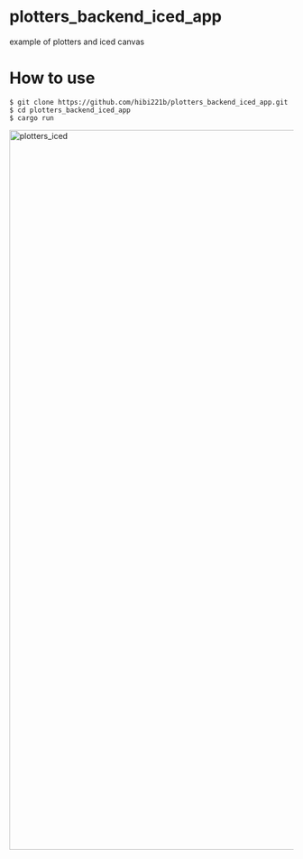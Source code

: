 # plotters_backend_iced_app
example of plotters and iced canvas

# How to use

```terminal
$ git clone https://github.com/hibi221b/plotters_backend_iced_app.git
$ cd plotters_backend_iced_app
$ cargo run
```

<img width="1275" alt="plotters_iced" src="https://user-images.githubusercontent.com/29950288/96587963-fcba9e00-131d-11eb-8bfc-22a12d3a56d7.png">
